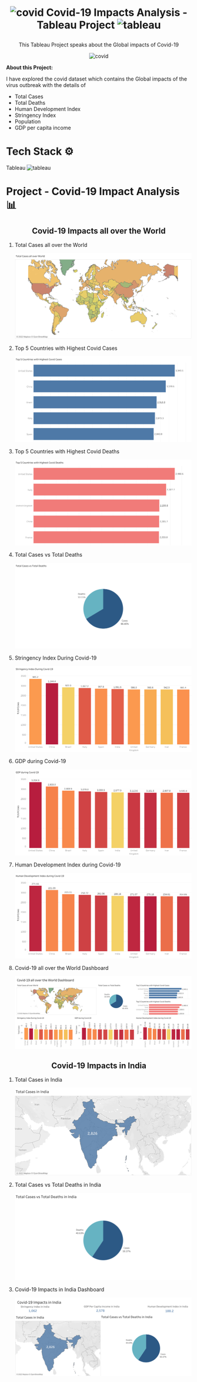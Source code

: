 # <p align="center"><img src="https://cdn.pixabay.com/photo/2020/05/22/19/51/corona-5206905_1280.png" alt="covid" width="35" height="35"/>  Covid-19 Impacts Analysis - Tableau Project <img src="https://iconape.com/wp-content/png_logo_vector/tableau-software.png" alt="tableau" width="35" height="35"/></p>

<p align="center">This Tableau Project speaks about the Global impacts of Covid-19</p>

<p align="center"><img src="https://c.files.bbci.co.uk/D505/production/_115033545_gettyimages-1226314512.jpg" alt="covid" width="512" height="288"/></p>

<b>About this Project:</b>

I have explored the covid dataset which contains the Global impacts of the virus outbreak with the details of
- Total Cases
- Total Deaths
- Human Development Index
- Stringency Index
- Population
- GDP per capita income

# Tech Stack ⚙️

Tableau <img src="https://iconape.com/wp-content/png_logo_vector/tableau-software.png" alt="tableau" width="15" height="15"/>

# Project - Covid-19 Impact Analysis 📊
<h2 align="center"><b>Covid-19 Impacts all over the World</b></h2>

1. Total Cases all over the World <p align="center"><img src="https://github.com/Azhar23S/Covid-19_Impacts_Analysis-Tableau_Project/blob/main/Total%20Cases%20all%20over%20World.png"/></p>
2. Top 5 Countries with Highest Covid Cases <p align="center"><img src="https://github.com/Azhar23S/Covid-19_Impacts_Analysis-Tableau_Project/blob/main/Top%205%20Countries%20with%20Highest%20Covid%20Cases.png"/></p>
3. Top 5 Countries with Highest Covid Deaths <p align="center"><img src="https://github.com/Azhar23S/Covid-19_Impacts_Analysis-Tableau_Project/blob/main/Top%205%20Countries%20with%20Highest%20Covid%20Deaths.png"/></p>
4. Total Cases vs Total Deaths <p align="center"><img src="https://github.com/Azhar23S/Covid-19_Impacts_Analysis-Tableau_Project/blob/main/Total%20Cases%20vs%20Total%20Deaths.png"/></p>
5. Stringency Index During Covid-19 <p align="center"><img src="https://github.com/Azhar23S/Covid-19_Impacts_Analysis-Tableau_Project/blob/main/Stringency%20Index%20During%20Covid-19.png"/></p>
6. GDP during Covid-19 <p align="center"><img src="https://github.com/Azhar23S/Covid-19_Impacts_Analysis-Tableau_Project/blob/main/GDP%20during%20Covid-19.png"/></p>
7. Human Development Index during Covid-19 <p align="center"><img src="https://github.com/Azhar23S/Covid-19_Impacts_Analysis-Tableau_Project/blob/main/Human%20Development%20Index%20during%20Covid-19.png"/></p>
8. Covid-19 all over the World Dashboard <p align="center"><img src="https://github.com/Azhar23S/Covid-19_Impacts_Analysis-Tableau_Project/blob/main/Covid-19%20all%20over%20the%20World%20Dashboard.png"/></p>

<h2 align="center"><b>Covid-19 Impacts in India</b></h2>

1. Total Cases in India <p align="center"><img src="https://github.com/Azhar23S/Covid-19_Impacts_Analysis-Tableau_Project/blob/main/Total%20Cases%20in%20India.png"/></p>
2. Total Cases vs Total Deaths in India <p align="center"><img src="https://github.com/Azhar23S/Covid-19_Impacts_Analysis-Tableau_Project/blob/main/Total%20Cases%20vs%20Total%20Deaths%20in%20India.png"/></p>
3. Covid-19 Impacts in India Dashboard <p align="center"><img src="https://github.com/Azhar23S/Covid-19_Impacts_Analysis-Tableau_Project/blob/main/Covid-19%20Impacts%20in%20India.png"/></p>
